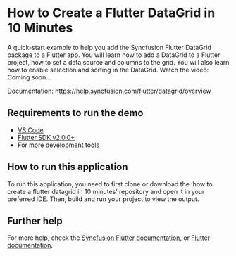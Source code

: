 # How to Create a Flutter DataGrid in 10 Minutes
A quick-start example to help you add the Syncfusion Flutter DataGrid package to a Flutter app. You will learn how to add a DataGrid to a Flutter project, how to set a data source and columns to the grid. You will also learn how to enable selection and sorting in the DataGrid.
Watch the video: Coming soon...

Documentation: https://help.syncfusion.com/flutter/datagrid/overview

## Requirements to run the demo
* [VS Code](https://code.visualstudio.com/download)
* [Flutter SDK v2.0.0+](https://flutter.dev/docs/development/tools/sdk/overview)
* [For more development tools](https://flutter.dev/docs/development/tools/devtools/overview)

## How to run this application
To run this application, you need to first clone or download the ‘how to create a flutter datagrid in 10 minutes’ repository and open it in your preferred IDE. Then, build and run your project to view the output.

## Further help
For more help, check the [Syncfusion Flutter documentation](https://help.syncfusion.com/flutter/introduction/overview), or
 [Flutter documentation](https://flutter.dev/docs/get-started/install).

